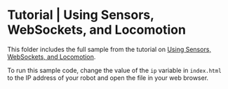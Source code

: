 # Tutorial | Using Sensors, WebSockets, and Locomotion

This folder includes the full sample from the tutorial on [Using Sensors, WebSockets, and Locomotion](https://docs.mistyrobotics.com/docs/skills/remote-command-tutorials/#using-sensors-websockets-and-locomotion). 

To run this sample code, change the value of the `ip` variable in `index.html` to the IP address of your robot and open the file in your web browser.
